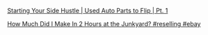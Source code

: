 [Starting Your Side Hustle | Used Auto Parts to Flip | Pt. 1](https://youtu.be/sDeJqbun7bc)

[How Much Did I Make In 2 Hours at the Junkyard? #reselling #ebay](https://youtu.be/XacUoxjHzpM)
